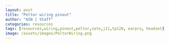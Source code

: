 ```yaml
---
layout: post
title: "Peltor wiring pinout"
author: "ASN | Staff"
categories: resources
tags: [resources,wiring,pinout,peltor,nato,j11,tp120, earpro, headset]
image: /assets/images/PeltorWiring.png
---
```



